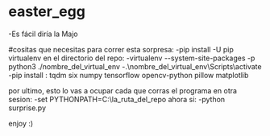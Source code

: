 # easter_egg
-Es fácil diría la Majo



#cositas que necesitas para correr esta sorpresa:
-pip install -U pip virtualenv
en el directorio del repo:
-virtualenv --system-site-packages -p python3 ./nombre_del_virtual_env
-.\\nombre_del_virtual_env\\Scripts\\activate
-pip install : tqdm
               six
               numpy
               tensorflow
               opencv-python
               pillow
               matplotlib

por ultimo, esto lo vas a ocupar cada que corras el programa en otra sesion:
-set PYTHONPATH=C:\\la_ruta_del_repo
ahora si:
-python surprise.py

enjoy :)
